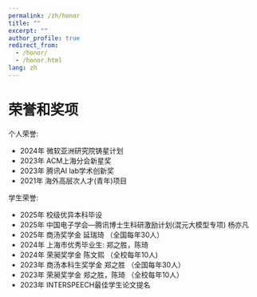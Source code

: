 ```yaml
---
permalink: /zh/honor
title: ""
excerpt: ""
author_profile: true
redirect_from: 
  - /honor/
  - /honor.html
lang: zh
---
```

# 荣誉和奖项

个人荣誉:

- 2024年 微软亚洲研究院铸星计划
- 2023年 ACM上海分会新星奖
- 2023年 腾讯AI lab学术创新奖
- 2021年 海外高层次人才(青年)项目    

学生荣誉:

- 2025年 校级优异本科毕设
- 2025年 中国电子学会—腾讯博士生科研激励计划(混元大模型专项) 杨亦凡
- 2025年 商汤奖学金 延瑞琦 （全国每年30人）
- 2024年 上海市优秀毕业生: 郑之胜，陈琦
- 2024年 荣昶奖学金 陈文熙 （全校每年10人)
- 2023年 商汤本科生奖学金 郑之胜 （全国每年30人）  
- 2023年 荣昶奖学金 郑之胜，陈琦 （全校每年10人）
- 2023年 INTERSPEECH最佳学生论文提名  
